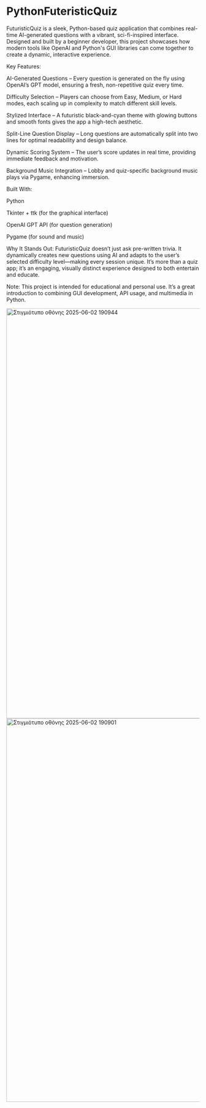 # PythonFuteristicQuiz
FuturisticQuiz is a sleek, Python-based quiz application that combines real-time AI-generated questions with a vibrant, sci-fi-inspired interface. Designed and built by a beginner developer, this project showcases how modern tools like OpenAI and Python's GUI libraries can come together to create a dynamic, interactive experience.

Key Features:

AI-Generated Questions – Every question is generated on the fly using OpenAI’s GPT model, ensuring a fresh, non-repetitive quiz every time.

Difficulty Selection – Players can choose from Easy, Medium, or Hard modes, each scaling up in complexity to match different skill levels.

Stylized Interface – A futuristic black-and-cyan theme with glowing buttons and smooth fonts gives the app a high-tech aesthetic.

Split-Line Question Display – Long questions are automatically split into two lines for optimal readability and design balance.

Dynamic Scoring System – The user’s score updates in real time, providing immediate feedback and motivation.

Background Music Integration – Lobby and quiz-specific background music plays via Pygame, enhancing immersion.

Built With:

Python

Tkinter + ttk (for the graphical interface)

OpenAI GPT API (for question generation)

Pygame (for sound and music)

Why It Stands Out:
FuturisticQuiz doesn’t just ask pre-written trivia. It dynamically creates new questions using AI and adapts to the user’s selected difficulty level—making every session unique. It’s more than a quiz app; it’s an engaging, visually distinct experience designed to both entertain and educate.

Note:
This project is intended for educational and personal use. It’s a great introduction to combining GUI development, API usage, and multimedia in Python.

<img width="1067" alt="Στιγμιότυπο οθόνης 2025-06-02 190944" src="https://github.com/user-attachments/assets/4e3c7f5e-f36d-4a56-8dcd-44c7952a845b" />

<img width="998" alt="Στιγμιότυπο οθόνης 2025-06-02 190901" src="https://github.com/user-attachments/assets/c992ac36-3cf1-481c-a08e-ed0fa55e0c2c" />
